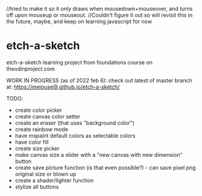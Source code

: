 //tried to make it so it only draws when mousedown+mouseover, and turns off upon mouseup or mouseout. 
//Couldn't figure it out so will revisit this in the future, maybe, and keep on learning javascript for now

# etch-a-sketch
etch-a-sketch learning project from foundations course on theodinproject.com

WORK IN PROGRESS (as of 2022 feb 6): check out latest of master branch at: https://meiousei9.github.io/etch-a-sketch/

TODO: 
- create color picker
- create canvas color setter
- create an eraser (that uses "background color")
- create rainbow mode
- have mspaint default colors as selectable colors
- have color fill
- create size picker
- make canvas size a slider with a "new canvas with new dimension" button
- create save picture function (is that even possible?) - can save pixel png original size or blown up 
- create a shader/lighter function
- stylize all buttons

